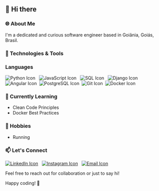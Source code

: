 <link rel="stylesheet" href="https://cdnjs.cloudflare.com/ajax/libs/font-awesome/5.15.3/css/all.min.css" integrity="sha384-dfES2vtA8E+K+ZXtDE5zL7tfvoz8IGSoCRuFZYj4i2fZ8Ohz4wFswqXKtO+5Z0cS" crossorigin="anonymous">

## 👋 Hi there

### 🌐 About Me

I'm a dedicated and curious software engineer based in Goiânia, Goiás, Brasil. 

### 🔧 Technologies & Tools

### Languages
![Python Icon](https://img.icons8.com/color/48/000000/python.png) &nbsp; 
![JavaScript Icon](https://img.icons8.com/color/48/000000/javascript.png) &nbsp; 
![SQL Icon](https://img.icons8.com/nolan/48/sql.png) &nbsp; 
![Django Icon](https://img.icons8.com/ios-filled/50/000000/django.png) &nbsp; 
![Angular Icon](https://img.icons8.com/color/48/000000/angularjs.png)&nbsp; 
![PostgreSQL Icon](https://img.icons8.com/color/48/000000/postgreesql.png)&nbsp;
![Git Icon](https://img.icons8.com/color/48/000000/git.png)&nbsp;
![Docker Icon](https://img.icons8.com/color/48/000000/docker.png)

### 🌱 Currently Learning

- Clean Code Principles 
- Docker Best Practices
  
### 🏃 Hobbies

- Running

### 📫 Let's Connect

[![LinkedIn Icon](https://img.icons8.com/color/48/000000/linkedin.png)](https://www.linkedin.com/in/haniel-zaiine/) &nbsp; 
[![Instagram Icon](https://img.icons8.com/color/48/000000/instagram-new.png)](https://www.instagram.com/hanielzaiine/) &nbsp; 
[![Email Icon](https://img.icons8.com/color/48/000000/gmail.png)](mailto:haniel.zaiine@gmail.com)

Feel free to reach out for collaboration or just to say hi!

Happy coding! 🚀